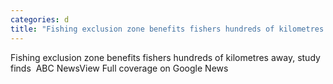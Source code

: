 ```yaml
---
categories: d
title: "Fishing exclusion zone benefits fishers hundreds of kilometres away study finds  ABC News"
---
```

Fishing exclusion zone benefits fishers hundreds of kilometres away, study finds&nbsp;&nbsp;ABC NewsView Full coverage on Google News